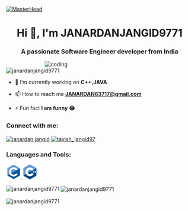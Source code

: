 [![MasterHead](https://media.licdn.com/dms/image/D563DAQFIJGy_J4EvYA/image-scale_191_1128/0/1666883668428?e=1675425600&v=beta&t=q5S0E-n5z-gDvzZPdOvK7oorksu-JESWk3DdbbvU2ss)](https://codegrills.in)
<h1 align="center">Hi 👋, I'm JANARDANJANGID9771</h1>
<h3 align="center">A passionate Software Engineer developer from India</h3>

<img align="right" alt="coding" width="400" src="https://camo.githubusercontent.com/19db51af5f90f1b152bc0b9078f5fe97053955be5074f03f17019c70345bdcdb/68747470733a2f2f6d69726f2e6d656469756d2e636f6d2f6d61782f313336302f302a37513379765349765f7430696f4a2d5a2e676966">

<p align="left"> <img src="https://komarev.com/ghpvc/?username=janardanjangid9771&label=Profile%20views&color=0e75b6&style=flat" alt="janardanjangid9771" /> </p>

- 🔭 I’m currently working on **C++,JAVA**

- 📫 How to reach me **JANARDAN63717@gmail.com**

- ⚡ Fun fact **I am funny 😂**

<h3 align="left">Connect with me:</h3>
<p align="left">
<a href="https://linkedin.com/in/janardan jangid" target="blank"><img align="center" src="https://raw.githubusercontent.com/rahuldkjain/github-profile-readme-generator/master/src/images/icons/Social/linked-in-alt.svg" alt="janardan jangid" height="30" width="40" /></a>
<a href="https://instagram.com/tavish_jangid97" target="blank"><img align="center" src="https://raw.githubusercontent.com/rahuldkjain/github-profile-readme-generator/master/src/images/icons/Social/instagram.svg" alt="tavish_jangid97" height="30" width="40" /></a>
</p>

<h3 align="left">Languages and Tools:</h3>
<p align="left"> <a href="https://www.cprogramming.com/" target="_blank" rel="noreferrer"> <img src="https://raw.githubusercontent.com/devicons/devicon/master/icons/c/c-original.svg" alt="c" width="40" height="40"/> </a> <a href="https://www.w3schools.com/cpp/" target="_blank" rel="noreferrer"> <img src="https://raw.githubusercontent.com/devicons/devicon/master/icons/cplusplus/cplusplus-original.svg" alt="cplusplus" width="40" height="40"/> </a> </p>

<p><img align="left" src="https://github-readme-stats.vercel.app/api/top-langs?username=janardanjangid9771&show_icons=true&locale=en&layout=compact" alt="janardanjangid9771" /></p>

<p>&nbsp;<img align="center" src="https://github-readme-stats.vercel.app/api?username=janardanjangid9771&show_icons=true&locale=en" alt="janardanjangid9771" /></p>

<p><img align="center" src="https://github-readme-streak-stats.herokuapp.com/?user=janardanjangid9771&" alt="janardanjangid9771" /></p>

